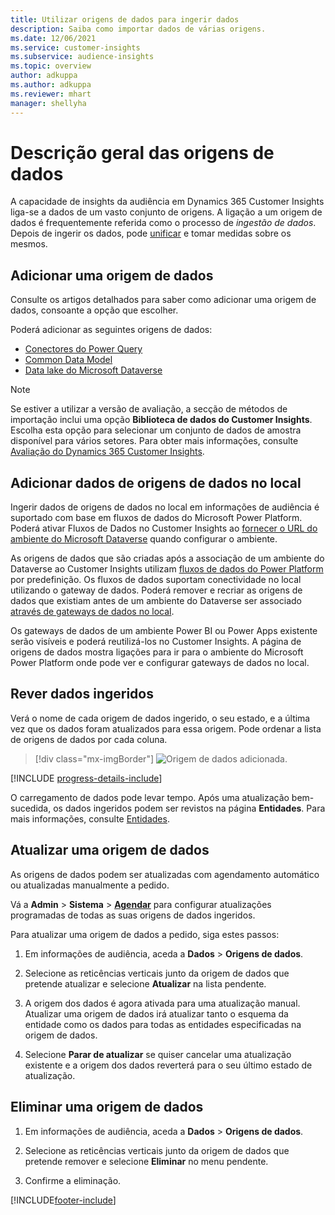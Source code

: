 ```yaml
---
title: Utilizar origens de dados para ingerir dados
description: Saiba como importar dados de várias origens.
ms.date: 12/06/2021
ms.service: customer-insights
ms.subservice: audience-insights
ms.topic: overview
author: adkuppa
ms.author: adkuppa
ms.reviewer: mhart
manager: shellyha
---
```


# <a name="data-sources-overview"></a>Descrição geral das origens de dados



A capacidade de insights da audiência em Dynamics 365 Customer Insights liga-se a dados de um vasto conjunto de origens. A ligação a um origem de dados é frequentemente referida como o processo de *ingestão de dados*. Depois de ingerir os dados, pode [unificar](data-unification.md) e tomar medidas sobre os mesmos.

## <a name="add-a-data-source"></a>Adicionar uma origem de dados

Consulte os artigos detalhados para saber como adicionar uma origem de dados, consoante a opção que escolher.

Poderá adicionar as seguintes origens de dados:

- [Conectores do Power Query](connect-power-query.md)
- [Common Data Model](connect-common-data-model.md)
- [Data lake do Microsoft Dataverse](connect-dataverse-managed-lake.md)

> [!NOTE]
> Se estiver a utilizar a versão de avaliação, a secção de métodos de importação inclui uma opção **Biblioteca de dados do Customer Insights**. Escolha esta opção para selecionar um conjunto de dados de amostra disponível para vários setores. Para obter mais informações, consulte [Avaliação do Dynamics 365 Customer Insights](../trial-signup.md).

## <a name="add-data-from-on-premises-data-sources"></a>Adicionar dados de origens de dados no local

Ingerir dados de origens de dados no local em informações de audiência é suportado com base em fluxos de dados do Microsoft Power Platform. Poderá ativar Fluxos de Dados no Customer Insights ao [fornecer o URL do ambiente do Microsoft Dataverse](create-environment.md) quando configurar o ambiente.

As origens de dados que são criadas após a associação de um ambiente do Dataverse ao Customer Insights utilizam [fluxos de dados do Power Platform](/power-query/dataflows/overview-dataflows-across-power-platform-dynamics-365) por predefinição. Os fluxos de dados suportam conectividade no local utilizando o gateway de dados. Poderá remover e recriar as origens de dados que existiam antes de um ambiente do Dataverse ser associado [através de gateways de dados no local](/data-integration/gateway/service-gateway-app).

Os gateways de dados de um ambiente Power BI ou Power Apps existente serão visíveis e poderá reutilizá-los no Customer Insights. A página de origens de dados mostra ligações para ir para o ambiente do Microsoft Power Platform onde pode ver e configurar gateways de dados no local.

## <a name="review-ingested-data"></a>Rever dados ingeridos

Verá o nome de cada origem de dados ingerido, o seu estado, e a última vez que os dados foram atualizados para essa origem. Pode ordenar a lista de origens de dados por cada coluna.

> [!div class="mx-imgBorder"]
> ![Origem de dados adicionada.](media/configure-data-datasource-added.png "Origem de dados adicionada")

[!INCLUDE [progress-details-include](../includes/progress-details-pane.md)]

O carregamento de dados pode levar tempo. Após uma atualização bem-sucedida, os dados ingeridos podem ser revistos na página **Entidades**. Para mais informações, consulte [Entidades](entities.md).

## <a name="refresh-a-data-source"></a>Atualizar uma origem de dados

As origens de dados podem ser atualizadas com agendamento automático ou atualizadas manualmente a pedido. 

Vá a **Admin** > **Sistema** > [**Agendar**](system.md#schedule-tab) para configurar atualizações programadas de todas as suas origens de dados ingeridos.

Para atualizar uma origem de dados a pedido, siga estes passos:

1. Em informações de audiência, aceda a **Dados** > **Origens de dados**.

2. Selecione as reticências verticais junto da origem de dados que pretende atualizar e selecione **Atualizar** na lista pendente.

3. A origem dos dados é agora ativada para uma atualização manual. Atualizar uma origem de dados irá atualizar tanto o esquema da entidade como os dados para todas as entidades especificadas na origem de dados.

4. Selecione **Parar de atualizar** se quiser cancelar uma atualização existente e a origem dos dados reverterá para o seu último estado de atualização.

## <a name="delete-a-data-source"></a>Eliminar uma origem de dados

1. Em informações de audiência, aceda a **Dados** > **Origens de dados**.

2. Selecione as reticências verticais junto da origem de dados que pretende remover e selecione **Eliminar** no menu pendente.

3. Confirme a eliminação.


[!INCLUDE[footer-include](../includes/footer-banner.md)]
